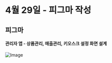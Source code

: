 # 4월 29일 - 피그마 작성

## 피그마

#### 관리자 앱 - 상품관리, 매출관리, 키오스크 설정 화면 설계

![Image](https://img.notionusercontent.com/s3/prod-files-secure%2F2a4c1533-623b-4615-a3b2-350db1e0024c%2Ff133cf70-eb89-4ec2-beaf-77ae7d8a19a3%2F%E1%84%83%E1%85%A2%E1%84%89%E1%85%B5%E1%84%87%E1%85%A9%E1%84%83%E1%85%B3.png/size/w=2000?exp=1746016904&sig=tIHf68DDT42fLhmgwZLQWR14lcIrSiTkEN5aX_fujE0&id=1e4c09e2-99c6-807a-b836-c7d229f6a8d9&table=block&userId=dd4579a4-aa23-4dab-90aa-04d9ba1a7c97)
